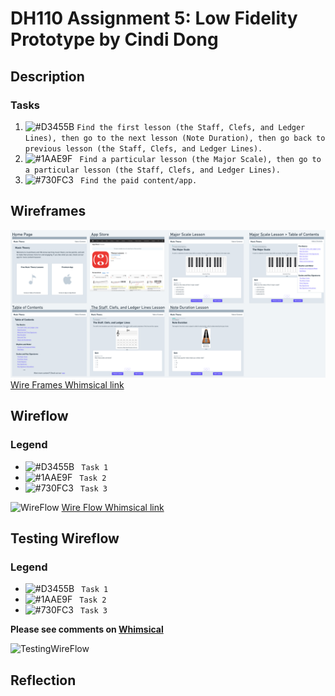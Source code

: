 # DH110 Assignment 5: Low Fidelity Prototype by Cindi Dong
## Description

### Tasks
1. ![#D3455B](https://via.placeholder.com/15/D3455B/000000?text=+) `Find the first lesson (the Staff, Clefs, and Ledger Lines), then go to the next lesson (Note Duration), then go back to previous lesson (the Staff, Clefs, and Ledger Lines).`
2. ![#1AAE9F](https://via.placeholder.com/15/1AAE9F/000000?text=+) ` Find a particular lesson (the Major Scale), then go to a particular lesson (the Staff, Clefs, and Ledger Lines).`
3. ![#730FC3](https://via.placeholder.com/15/730FC3/000000?text=+) ` Find the paid content/app.`

## Wireframes
![WireFrames](./WireFrames.png)
[Wire Frames Whimsical link](https://whimsical.com/dh-110-wire-frames-8pFewvTjrHqtBBqxMr3MmS)

## Wireflow
### Legend
- ![#D3455B](https://via.placeholder.com/15/D3455B/000000?text=+) ` Task 1`
- ![#1AAE9F](https://via.placeholder.com/15/1AAE9F/000000?text=+) ` Task 2`
- ![#730FC3](https://via.placeholder.com/15/730FC3/000000?text=+) ` Task 3`

![WireFlow](./WireFlow.png)
[Wire Flow Whimsical link](https://whimsical.com/dh-110-wire-flow-F4QTy2sbHNRrqpZ4Xx7VRN)

## Testing Wireflow
### Legend
- ![#D3455B](https://via.placeholder.com/15/D3455B/000000?text=+) ` Task 1`
- ![#1AAE9F](https://via.placeholder.com/15/1AAE9F/000000?text=+) ` Task 2`
- ![#730FC3](https://via.placeholder.com/15/730FC3/000000?text=+) ` Task 3`

**Please see comments on [Whimsical](https://whimsical.com/dh-110-testing-wire-flow-RNMQqsmtNKkvVCLBL4emfZ)**

![TestingWireFlow](./TestingWireFlow.png)


## Reflection
